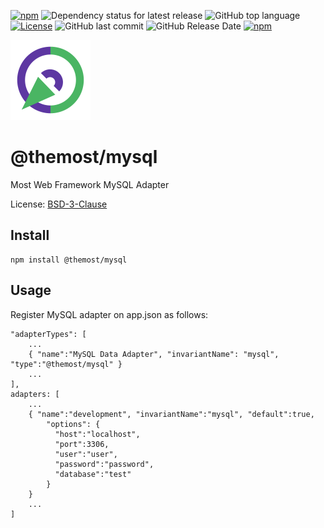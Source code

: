 [![npm](https://img.shields.io/npm/v/@themost%2Fmysql.svg)](https://www.npmjs.com/package/@themost%2Fmysql)
![Dependency status for latest release](https://img.shields.io/librariesio/release/npm/@themost/mysql)
![GitHub top language](https://img.shields.io/github/languages/top/themost-framework/mysql)
[![License](https://img.shields.io/npm/l/@themost/mysql)](https://github.com/themost-framework/themost/blob/master/LICENSE)
![GitHub last commit](https://img.shields.io/github/last-commit/themost-framework/mysql)
![GitHub Release Date](https://img.shields.io/github/release-date/themost-framework/mysql)
[![npm](https://img.shields.io/npm/dw/@themost/mysql)](https://www.npmjs.com/package/@themost%2Fmysql)

![MOST Web Framework Logo](https://github.com/themost-framework/common/raw/master/docs/img/themost_framework_v3_128.png)

@themost/mysql
===========

Most Web Framework MySQL Adapter

License: [BSD-3-Clause](https://github.com/themost-framework/mysql/blob/master/LICENSE)

## Install
    npm install @themost/mysql
## Usage
Register MySQL adapter on app.json as follows:

    "adapterTypes": [
        ...
        { "name":"MySQL Data Adapter", "invariantName": "mysql", "type":"@themost/mysql" }
        ...
    ],
    adapters: [
        ...
        { "name":"development", "invariantName":"mysql", "default":true,
            "options": {
              "host":"localhost",
              "port":3306,
              "user":"user",
              "password":"password",
              "database":"test"
            }
        }
        ...
    ]
